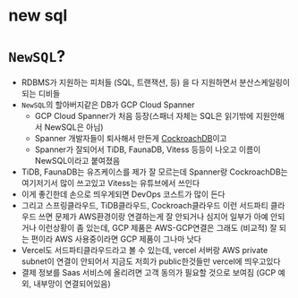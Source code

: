 # new sql

# `NewSQL`?

- RDBMS가 지원하는 피처들 (SQL, 트랜잭션, 등) 을 다 지원하면서 분산스케일링이 되는 디비들
- `NewSQL`의 할아버지같은 DB가 GCP Cloud Spanner
    - GCP Cloud Spanner가 처음 등장(스패너 자체는 SQL은 읽기밖에 지원안해서 NewSQL은 아님)
    - Spanner 개발자들이 퇴사해서 만든게 [CockroachDB](https://www.cockroachlabs.com)이고
    - Spanner가 잘되어서 TiDB, FaunaDB, Vitess 등등이 나오고 이름이 NewSQL이라고 붙여졌음
- TiDB, FaunaDB는 유즈케이스를 제가 잘 모르는데 Spanner랑 CockroachDB는 여기저기서 많이 쓰고있고 Vitess는 유튜브에서 쓰인다
- 이게 좋긴한데 손으로 띄우게되면 DevOps 코스트가 많이 든다
- 그리고 스프링클라우드, TiDB클라우드, Cockroach클라우드 이런 서드파티 클라우드 쓰면 문제가 AWS환경이랑 연결하는게 잘 안되거나 심지어 일부가 아예 안되거나 이런상황이 좀 있는데, GCP 제품은 AWS-GCP연결은 그래도 (비교적) 잘 되는 편이라 AWS 사용중이라면 GCP 제품이 그나마 낫다
- Vercel도 서드파티클라우드라고 볼 수 있는데, vercel 서버랑 AWS private subnet이 연결이 안되어서 지금도 저희가 public한것들만 vercel에 띄우고있다
- 결제 정보를 Saas 서비스에 올리려면 고객 동의가 필요할 것으로 보여짐 (GCP 예외, 내부망이 연결되어있음)
